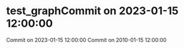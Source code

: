 # test_graphCommit on 2023-01-15 12:00:00
 Commit on 2023-01-15 12:00:00
 Commit on 2010-01-15 12:00:00
